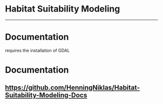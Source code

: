 # Habitat Suitability Modeling 


***

# Documentation
requires the installation of GDAL
# Documentation
https://github.com/HenningNiklas/Habitat-Suitability-Modeling-Docs
-----------------------------------------------------------